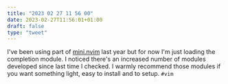 ```yaml
---
title: "2023 02 27 11 56 00"
date: 2023-02-27T11:56:01+01:00
draft: false
type: "tweet"
---
```


I've been using part of [mini.nvim](https://github.com/echasnovski/mini.nvim) last year but for now I'm just loading the completion module. I noticed there's an increased number of modules developed since last time I checked. I warmly recommend those modules if you want something light, easy to install and to setup. `#vim`
